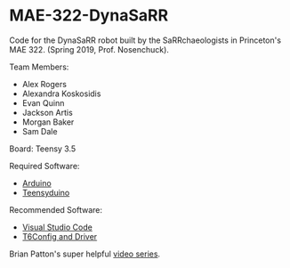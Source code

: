 # MAE-322-DynaSaRR
Code for the DynaSaRR robot built by the SaRRchaeologists in Princeton's MAE 322.
(Spring 2019, Prof. Nosenchuck).

Team Members:
 - Alex Rogers
 - Alexandra Koskosidis
 - Evan Quinn
 - Jackson Artis
 - Morgan Baker
 - Sam Dale

Board: Teensy 3.5 

 Required Software: 
  - [Arduino][3]
  - [Teensyduino][4]

Recommended Software:
  - [Visual Studio Code][2]
  - [T6Config and Driver][1]


Brian Patton's super helpful [video series][5].

  [1]:http://www.rcyachts.com/KitInfo/T6Confg/T6Config.htm
  [2]:https://code.visualstudio.com/
  [3]:https://www.arduino.cc/en/Main/Software
  [4]:https://www.pjrc.com/teensy/teensyduino.html
  [5]:https://www.youtube.com/playlist?list=PLYI2Xb6BPCrrMnmvayfU2e3PCve0yNGhx
